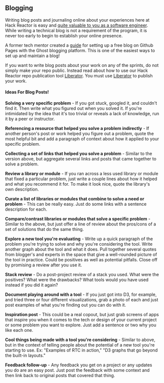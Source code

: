 ## Blogging

Writing blog posts and journaling online about your experiences here at Hack Reactor is easy and [quite valuable to you as a software engineer](http://www.codinghorror.com/blog/2008/10/the-one-thing-every-software-engineer-should-know.html). While writing a technical blog is not a requirement of the program, it is never too early to begin to establish your online presence.

A former tech mentor created a [guide](http://blog.sunnyg.io/2015/09/24/ghost-with-github/) for setting up a free blog on Github Pages with the Ghost blogging platform. This is one of the easiest ways to set up and maintain a blog!

If you want to write blog posts about your work on any of the sprints, do not simply make your repo public. Instead read about how to use our Hack Reactor repo publication tool [Liberator](https://github.com/hackreactor/liberator). You must use [Liberator](https://github.com/hackreactor/liberator) to publish your work.


#### Ideas For Blog Posts!

**Solving a very specific problem** - If you got stuck, googled it, and couldn't find it. Then write what you figured out when you solved it. If you're intimidated by the idea that it's too trivial or reveals a lack of knowledge, run it by a peer or instructor.

**Referencing a resource that helped you solve a problem indirectly** - If another person's post or work helped you figure out a problem, quote the most helpful bit and add a paragraph of context about how it applied to your specific problem.

**Collecting a set of links that helped you solve a problem** - Similar to the version above, but aggregate several links and posts that came together to solve a problem.

**Review a library or module** - If you ran across a less used library or module that fixed a particular problem, just write a couple lines about how it helped and what you recommend it for. To make it look nice, quote the library's own description.

**Curate a list of libraries or modules that combine to solve a need or problem** - This can be really easy. Just do some links with a sentence description for each.

**Compare/contrast libraries or modules that solve a specific problem** - Similar to the above, but just offer a line of review about the pros/cons of a set of solutions that do the same thing.

**Explore a new tool you're evaluating** - Write up a quick paragraph of the problem you're trying to solve and why you're considering the tool. Write another graph about the tool and what it does. Pull together several quotes from blogger's and experts in the space that give a well-rounded picture of the tool in practice. Could be positives as well as potential pitfalls. Close off by promising a review after you use it.

**Stack review** - Do a post-project review of a stack you used. What were the positives? What were the drawbacks? What tools would you have used instead if you did it again?

**Document playing around with a tool** - If you just got into D3, for example, and tried three or four different visualizations, grab a photo of each and just post examples of what you're finding out you can do with it.

**Inspiration post** - This could be a real copout, but just grab screens of apps that inspire you when it comes to the tech or design of your current project or some problem you want to explore. Just add a sentence or two why you like each one.

**Cool things being made with a tool you're considering** - Similar to above, but in the context of telling people about the potential of a new tool you're starting to use. Ex: "Examples of RTC in action," "D3 graphs that go beyond the built-in layouts."

**Feedback follow-up** - Any feedback you get on a project or any updates you do are an easy post. Just post the feedback with some context and then link back to original posts that covered that thing.

